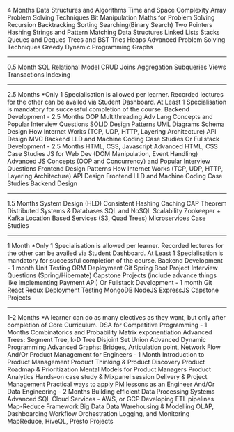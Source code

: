 4 Months
Data Structures and Algorithms
Time and Space Complexity
Array Problem Solving Techniques
Bit Manipulation
Maths for Problem Solving
Recursion
Backtracking
Sorting
Searching(Binary Search)
Two Pointers
Hashing
Strings and Pattern Matching
Data Structures
Linked Lists
Stacks
Queues and Deques
Trees and BST
Tries
Heaps
Advanced Problem Solving Techniques
Greedy
Dynamic Programming
Graphs

-----------

0.5 Month
SQL
Relational Model
CRUD
Joins
Aggregation
Subqueries
Views
Transactions
Indexing

------------

2.5 Months
*Only 1 Specialisation is allowed per learner. Recorded lectures for the other can be availed via Student Dashboard. At Least 1 Specialisation is mandatory for successful completion of the course.
Backend Development - 2.5 Months
OOP
Multithreading
Adv Lang Concepts and Popular Interview Questions
SOLID
Design Patterns
UML Diagrams
Schema Design
How Internet Works (TCP, UDP, HTTP, Layering Architecture)
API Design
MVC
Backend LLD and Machine Coding Case Studies
Or
Fullstack Development - 2.5 Months
HTML, CSS, Javascript
Advanced HTML, CSS Case Studies
JS for Web Dev (DOM Manipulation, Event Handling)
Advanced JS Concepts (OOP and Concurrency) and Popular Interview Questions
Frontend Design Patterns
How Internet Works (TCP, UDP, HTTP, Layering Architecture)
API Design
Frontend LLD and Machine Coding Case Studies
Backend Design


--------------

1.5 Months
System Design (HLD)
Consistent Hashing
Caching
CAP Theorem
Distributed Systems & Databases
SQL and NoSQL
Scalability
Zookeeper + Kafka
Location Based Services (S3, Quad Trees)
Microservices
Case Studies


---------------

1 Month
*Only 1 Specialisation is allowed per learner. Recorded lectures for the other can be availed via Student Dashboard. At Least 1 Specialisation is mandatory for successful completion of the course.
Backend Development - 1 month
Unit Testing
ORM
Deployment
Git
Spring Boot
Project Interview Questions (Spring/Hibernate)
Capstone Projects (include advance things like implementing Payment API)
Or
Fullstack Development - 1 month
Git
React
Redux
Deployment
Testing
MongoDB
NodeJS
ExpressJS
Capstone Projects

----------------

1-2 Months
*A learner can do as many electives as they want, but only after completion of Core Curriculum.
DSA for Competitive Programming - 1 Months
Combinatorics and Probability
Matrix exponentiation
Advanced Trees: Segment Tree, k-D Tree
Disjoint Set Union
Advanced Dynamic Programming
Advanced Graphs: Bridges, Articulation point, Network Flow
And/Or
Product Management for Engineers - 1 Month
Introduction to Product Management
Product Thinking & Product Discovery
Product Roadmap & Prioritization
Mental Models for Product Managers
Product Analytics
Hands-on case study & Mixpanel session
Delivery & Project Management
Practical ways to apply PM lessons as an Engineer
And/Or
Data Engineering - 2 Months
Building efficient Data Processing Systems
Advanced SQL
Cloud Services - AWS, or GCP
Developing ETL pipelines
Map-Reduce Framework
Big Data
Data Warehousing & Modelling
OLAP, Dashboarding
Workflow Orchestration
Logging, and Monitoring
MapReduce, HiveQL, Presto
Projects
